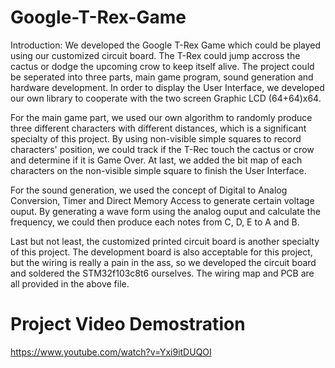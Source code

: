 # Google-T-Rex-Game
Introduction: We developed the Google T-Rex Game which could be played using our customized circuit board. The T-Rex could jump accross the cactus or dodge the upcoming crow to keep itself alive. The project could be seperated into three parts, main game program, sound generation and hardware development. In order to display the User Interface, we developed our own library to cooperate with the two screen Graphic LCD (64+64)x64.

For the main game part, we used our own algorithm to randomly produce three different characters with different distances, which is a significant specialty of this project. By using non-visible simple squares to record characters' position, we could track if the T-Rec touch the cactus or crow and determine if it is Game Over. At last, we added the bit map of each characters on the non-visible simple square to finish the User Interface. 

For the sound generation, we used the concept of Digital to Analog Conversion, Timer and Direct Memory Access to generate certain voltage ouput. By generating a wave form using the analog ouput and calculate the frequency, we could then produce each notes from C, D, E to A and B. 

Last but not least, the customized printed circuit board is another specialty of this project. The development board is also acceptable for this project, but the wiring is really a pain in the ass, so we developed the circuit board and soldered the STM32f103c8t6 ourselves. The wiring map and PCB are all provided in the above file.

# Project Video Demostration
https://www.youtube.com/watch?v=Yxi9itDUQOI
